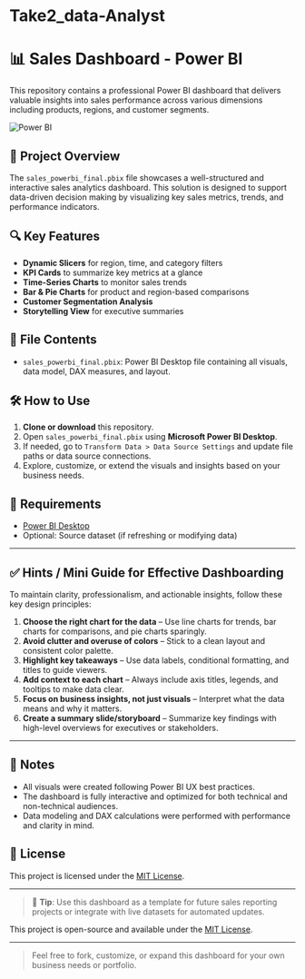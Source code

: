 # Take2_data-Analyst
# 📊 Sales Dashboard - Power BI

This repository contains a professional Power BI dashboard that delivers valuable insights into sales performance across various dimensions including products, regions, and customer segments.

![Power BI](https://img.shields.io/badge/Built%20with-Power%20BI-yellow?logo=powerbi)

## 🧾 Project Overview

The `sales_powerbi_final.pbix` file showcases a well-structured and interactive sales analytics dashboard. This solution is designed to support data-driven decision making by visualizing key sales metrics, trends, and performance indicators.

## 🔍 Key Features

- **Dynamic Slicers** for region, time, and category filters  
- **KPI Cards** to summarize key metrics at a glance  
- **Time-Series Charts** to monitor sales trends  
- **Bar & Pie Charts** for product and region-based comparisons  
- **Customer Segmentation Analysis**  
- **Storytelling View** for executive summaries

## 📂 File Contents

- `sales_powerbi_final.pbix`: Power BI Desktop file containing all visuals, data model, DAX measures, and layout.

## 🛠️ How to Use

1. **Clone or download** this repository.
2. Open `sales_powerbi_final.pbix` using **Microsoft Power BI Desktop**.
3. If needed, go to `Transform Data > Data Source Settings` and update file paths or data source connections.
4. Explore, customize, or extend the visuals and insights based on your business needs.

## 🧠 Requirements

- [Power BI Desktop](https://powerbi.microsoft.com/desktop/)
- Optional: Source dataset (if refreshing or modifying data)

---

## ✅ Hints / Mini Guide for Effective Dashboarding

To maintain clarity, professionalism, and actionable insights, follow these key design principles:

1. **Choose the right chart for the data** – Use line charts for trends, bar charts for comparisons, and pie charts sparingly.
2. **Avoid clutter and overuse of colors** – Stick to a clean layout and consistent color palette.
3. **Highlight key takeaways** – Use data labels, conditional formatting, and titles to guide viewers.
4. **Add context to each chart** – Always include axis titles, legends, and tooltips to make data clear.
5. **Focus on business insights, not just visuals** – Interpret what the data means and why it matters.
6. **Create a summary slide/storyboard** – Summarize key findings with high-level overviews for executives or stakeholders.

---

## 📌 Notes

- All visuals were created following Power BI UX best practices.
- The dashboard is fully interactive and optimized for both technical and non-technical audiences.
- Data modeling and DAX calculations were performed with performance and clarity in mind.

## 📄 License

This project is licensed under the [MIT License](LICENSE).

---

> 📢 **Tip**: Use this dashboard as a template for future sales reporting projects or integrate with live datasets for automated updates.


This project is open-source and available under the [MIT License](LICENSE).

---

> Feel free to fork, customize, or expand this dashboard for your own business needs or portfolio.

